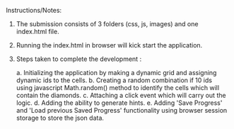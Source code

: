 
Instructions/Notes:

1. The submission consists of 3 folders (css, js, images) and one index.html file.

2. Running the index.html in browser will kick start the application.

3. Steps taken to complete the development : 

    a. Initializing the application by making a dynamic grid and assigning dynamic ids to the cells.
    b. Creating a random combination if 10 ids using javascript Math.random() method to identify the cells which will contain the diamonds.
    c. Attaching a click event which will carry out the logic.
    d. Adding the ability to generate hints.
    e. Adding 'Save Progress' and 'Load previous Saved Progress' functionality using browser session storage to store the json data.